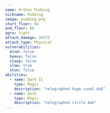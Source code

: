 ```yaml
---
name: Orthos Pudding
nickname: Pudding
image: pudding.png
start_floor: 84
end_floor: 86
agro: Sight
attack_damage: 10275
attack_type: Physical
vulnerabilities:
  bind: false
  heavy: false
  sleep: false
  slow: true
  stun: false
abilities:
  - name: Dark II
    type: Magic
    description: "telegraphed huge conal AoE"
  - name: Dark
    type: Magic
    description: "telegraphed circle AoE"
---
```

